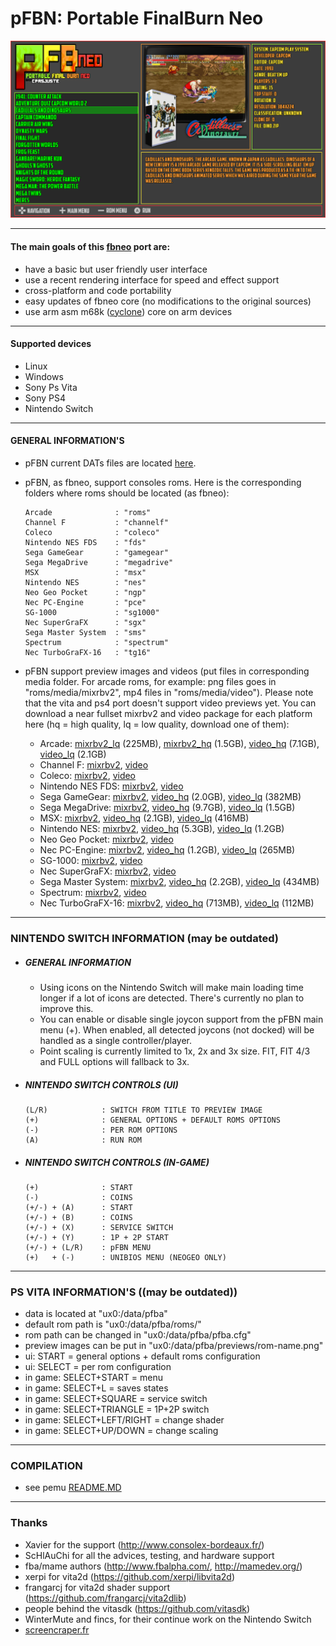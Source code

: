 pFBN: Portable FinalBurn Neo
===============================

![](https://github.com/Cpasjuste/pemu/raw/master/pfbneo/data/screenshot.png)

-----

#### The main goals of this [fbneo](https://github.com/finalburnneo/FBNeo) port are:

- have a basic but user friendly user interface
- use a recent rendering interface for speed and effect support
- cross-platform and code portability
- easy updates of fbneo core (no modifications to the original sources)
- use arm asm m68k ([cyclone](https://github.com/notaz/cyclone68000)) core on arm devices

-----

#### Supported devices

- Linux
- Windows
- Sony Ps Vita
- Sony PS4
- Nintendo Switch

-----

#### GENERAL INFORMATION'S

- pFBN current DATs files are located [here](https://github.com/libretro/FBNeo/tree/a9bce0459fdc5653842b5550542e8c6d0e5342f1/dats).

- pFBN, as fbneo, support consoles roms. Here is the corresponding folders where roms should be located (as fbneo):
    ```
    Arcade              : "roms"
    Channel F           : "channelf"
    Coleco              : "coleco"
    Nintendo NES FDS    : "fds"
    Sega GameGear       : "gamegear"
    Sega MegaDrive      : "megadrive"
    MSX                 : "msx"
    Nintendo NES        : "nes"
    Neo Geo Pocket      : "ngp"
    Nec PC-Engine       : "pce"
    SG-1000             : "sg1000"
    Nec SuperGraFX      : "sgx"
    Sega Master System  : "sms"
    Spectrum            : "spectrum"
    Nec TurboGraFX-16   : "tg16"
    ```
  
- pFBN support preview images and videos (put files in corresponding media folder. For arcade roms, for example: png files goes in "roms/media/mixrbv2", mp4 files in "roms/media/video"). Please note that the vita and ps4 port doesn't support video previews yet.
You can download a near fullset mixrbv2 and video package for each platform here (hq = high quality, lq = low quality, download one of them):
    - Arcade: [mixrbv2_lq](http://files.mydedibox.fr/files/dev/pemu/pfbneo/arcade_mixrbv2_lq.zip) (225MB), [mixrbv2_hq](http://files.mydedibox.fr/files/dev/pemu/pfbneo/arcade_mixrbv2_hq.zip) (1.5GB), [video_hq](http://files.mydedibox.fr/files/dev/pemu/pfbneo/arcade_video_hq.zip) (7.1GB), [video_lq](http://files.mydedibox.fr/files/dev/pemu/pfbneo/arcade_video_lq.zip) (2.1GB)
    - Channel F: [mixrbv2](http://files.mydedibox.fr/files/dev/pemu/pfbneo/channelf_mixrbv2.zip), [video](http://files.mydedibox.fr/files/dev/pemu/pfbneo/channelf_video.zip)
    - Coleco: [mixrbv2](http://files.mydedibox.fr/files/dev/pemu/pfbneo/coleco_mixrbv2.zip), [video](http://files.mydedibox.fr/files/dev/pemu/pfbneo/coleco_video.zip)
    - Nintendo NES FDS: [mixrbv2](http://files.mydedibox.fr/files/dev/pemu/pfbneo/fds_mixrbv2.zip), [video](http://files.mydedibox.fr/files/dev/pemu/pfbneo/fds_video.zip)
    - Sega GameGear: [mixrbv2](http://files.mydedibox.fr/files/dev/pemu/pfbneo/gamegear_mixrbv2.zip), [video_hq](http://files.mydedibox.fr/files/dev/pemu/pfbneo/gamegear_video_hq.zip) (2.0GB), [video_lq](http://files.mydedibox.fr/files/dev/pemu/pfbneo/gamegear_video_lq.zip) (382MB)
    - Sega MegaDrive: [mixrbv2](http://files.mydedibox.fr/files/dev/pemu/pfbneo/megadrive_mixrbv2.zip), [video_hq](http://files.mydedibox.fr/files/dev/pemu/pfbneo/megadrive_video_hq.zip) (9.7GB), [video_lq](http://files.mydedibox.fr/files/dev/pemu/pfbneo/megadrive_video_lq.zip) (1.5GB)
    - MSX: [mixrbv2](http://files.mydedibox.fr/files/dev/pemu/pfbneo/msx_mixrbv2.zip), [video_hq](http://files.mydedibox.fr/files/dev/pemu/pfbneo/msx_video_hq.zip) (2.1GB), [video_lq](http://files.mydedibox.fr/files/dev/pemu/pfbneo/msx_video_lq.zip) (416MB)
    - Nintendo NES: [mixrbv2](http://files.mydedibox.fr/files/dev/pemu/pfbneo/nes_mixrbv2.zip), [video_hq](http://files.mydedibox.fr/files/dev/pemu/pfbneo/nes_video_hq.zip) (5.3GB), [video_lq](http://files.mydedibox.fr/files/dev/pemu/pfbneo/nes_video_lq.zip) (1.2GB)
    - Neo Geo Pocket: [mixrbv2](http://files.mydedibox.fr/files/dev/pemu/pfbneo/ngp_mixrbv2.zip), [video](http://files.mydedibox.fr/files/dev/pemu/pfbneo/ngp_video.zip)
    - Nec PC-Engine: [mixrbv2](http://files.mydedibox.fr/files/dev/pemu/pfbneo/pce_mixrbv2.zip), [video_hq](http://files.mydedibox.fr/files/dev/pemu/pfbneo/pce_video_hq.zip) (1.2GB), [video_lq](http://files.mydedibox.fr/files/dev/pemu/pfbneo/pce_video_lq.zip) (265MB)
    - SG-1000: [mixrbv2](http://files.mydedibox.fr/files/dev/pemu/pfbneo/sg1000_mixrbv2.zip), [video](http://files.mydedibox.fr/files/dev/pemu/pfbneo/sg1000_video.zip)
    - Nec SuperGraFX: [mixrbv2](http://files.mydedibox.fr/files/dev/pemu/pfbneo/sgx_mixrbv2.zip), [video](http://files.mydedibox.fr/files/dev/pemu/pfbneo/sgx_video.zip)
    - Sega Master System: [mixrbv2](http://files.mydedibox.fr/files/dev/pemu/pfbneo/sms_mixrbv2.zip), [video_hq](http://files.mydedibox.fr/files/dev/pemu/pfbneo/sms_video_hq.zip) (2.2GB), [video_lq](http://files.mydedibox.fr/files/dev/pemu/pfbneo/sms_video_lq.zip) (434MB)
    - Spectrum: [mixrbv2](http://files.mydedibox.fr/files/dev/pemu/pfbneo/spectrum_mixrbv2.zip), [video](http://files.mydedibox.fr/files/dev/pemu/pfbneo/spectrum_video_hq.zip)
    - Nec TurboGraFX-16: [mixrbv2](http://files.mydedibox.fr/files/dev/pemu/pfbneo/tg16_mixrbv2.zip), [video_hq](http://files.mydedibox.fr/files/dev/pemu/pfbneo/tg16_video_hq.zip) (713MB), [video_lq](http://files.mydedibox.fr/files/dev/pemu/pfbneo/tg16_video_lq.zip) (112MB)
-----

### NINTENDO SWITCH INFORMATION (may be outdated)

* ##### GENERAL INFORMATION
    * Using icons on the Nintendo Switch will make main loading time longer if a lot of icons are detected. There's currently no plan to improve this.
    * You can enable or disable single joycon support from the pFBN main menu (+). When enabled, all detected joycons (not docked) will be handled as a single controller/player.
    * Point scaling is currently limited to 1x, 2x and 3x size. FIT, FIT 4/3 and FULL options will fallback to 3x.

* ##### NINTENDO SWITCH CONTROLS (UI)
   ```
   (L/R)            : SWITCH FROM TITLE TO PREVIEW IMAGE
   (+)              : GENERAL OPTIONS + DEFAULT ROMS OPTIONS
   (-)              : PER ROM OPTIONS
   (A)              : RUN ROM
   ```

* ##### NINTENDO SWITCH CONTROLS (IN-GAME)
   ```
   (+)              : START
   (-)              : COINS
   (+/-) + (A)      : START
   (+/-) + (B)      : COINS
   (+/-) + (X)      : SERVICE SWITCH
   (+/-) + (Y)      : 1P + 2P START
   (+/-) + (L/R)    : pFBN MENU
   (+)   + (-)      : UNIBIOS MENU (NEOGEO ONLY)
   ```

-----

### PS VITA INFORMATION'S ((may be outdated))

- data is located at "ux0:/data/pfba"
- default rom path is "ux0:/data/pfba/roms/"
- rom path can be changed in "ux0:/data/pfba/pfba.cfg"
- preview images can be put in "ux0:/data/pfba/previews/rom-name.png"
- ui: START = general options + default roms configuration
- ui: SELECT = per rom configuration
- in game: SELECT+START = menu
- in game: SELECT+L = saves states
- in game: SELECT+SQUARE = service switch
- in game: SELECT+TRIANGLE = 1P+2P switch
- in game: SELECT+LEFT/RIGHT = change shader
- in game: SELECT+UP/DOWN = change scaling

----

### COMPILATION

- see pemu [README.MD](https://github.com/Cpasjuste/pemu)

-----

### Thanks
- Xavier for the support (http://www.consolex-bordeaux.fr/)
- ScHlAuChi for all the advices, testing, and hardware support
- fba/mame authors (http://www.fbalpha.com/, http://mamedev.org/)
- xerpi for vita2d (https://github.com/xerpi/libvita2d)
- frangarcj for vita2d shader support (https://github.com/frangarcj/vita2dlib)
- people behind the vitasdk (https://github.com/vitasdk)
- WinterMute and fincs, for their continue work on the Nintendo Switch
- [screencraper.fr](https://www.screenscraper.fr/)
